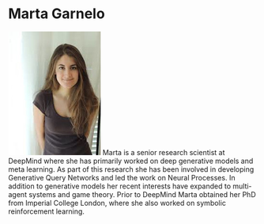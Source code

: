 # Marta Garnelo

![Photo](img/mgarnelo.jpg)
Marta is a senior research scientist at DeepMind where she has primarily worked on deep generative models and meta learning. As part of this research she has been involved in developing Generative Query Networks and led the work on Neural Processes. In addition to generative models her recent interests have expanded to multi-agent systems and game theory. Prior to DeepMind Marta obtained her PhD from Imperial College London, where she also worked on symbolic reinforcement learning. 